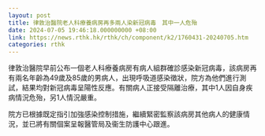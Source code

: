 ```yaml
---
layout: post
title: 律敦治醫院老人科療養病房再多兩人染新冠病毒　其中一人危殆
date: 2024-07-05 19:46:18.000000000 +08:00
link: https://news.rthk.hk/rthk/ch/component/k2/1760431-20240705.htm
categories: rthk
---
```


律敦治醫院早前公布一個老人科療養病房有病人組群確診感染新冠病毒，該病房再有兩名年齡為49歲及85歲的男病人，出現呼吸道感染徵狀，院方為他們進行測試，結果均對新冠病毒呈陽性反應。有關病人正接受隔離治療，其中1人因自身疾病情況危殆，另1人情況嚴重。

院方已根據既定指引加強感染控制措施，繼續緊密監察該病房其他病人的健康情況，並已將有關個案呈報醫管局及衞生防護中心跟進。
